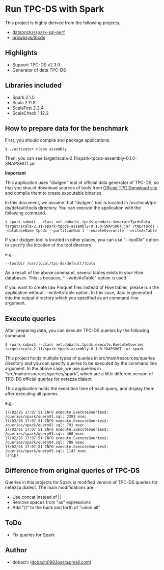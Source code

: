 # Run TPC-DS with Spark

This project is highly derived from the following projects.

* [databricks/spark-sql-perf](https://github.com/databricks/spark-sql-perf)
* [brownsys/tpcds](https://github.com/brownsys/tpcds)

## Highlights

- Support TPC-DS v2.3.0
- Generator of data TPC-DS

## Libraries included

- Spark 2.1.0
- Scala 2.11.8
- ScalaTest 2.2.4
- ScalaCheck 1.12.2

## How to prepare data for the benchmark

First, you should compile and package applications.

```
$ ./activator clean assembly
```

Then, you can see target/scala-2.11/spark-tpcds-assembly-0.1.0-SNAPSHOT.jar.

**Important**

This application uses "dsdgen" tool of official data generator of TPC-DS,
so that you should download sources of tools from 
[Official TPC Donwload site](http://www.tpc.org/tpc_documents_current_versions/current_specifications.asp)
and compile them to create executable binaries.

In this document, we assume that "dsdgen" tool is located in /usr/local/tpc-ds/default/tools directory.
You can execute the application with the following command.

```
$ spark-submit --class net.dobachi.tpcds.gendata.GenerateTpcdsData target/scala-2.11/spark-tpcds-assembly-0.1.0-SNAPSHOT.jar /tmp/tpcds --databaseName tpcds --partitionNum 1 --enableOverwrite --writeAsTable
```

If your dsdgen tool is located in other places, you can use "--toolDir" option
to specify the location of the tool directory.

e.g.

```
--toolDir /usr/local/tpc-ds/default/tools
```

As a result of the above command,
several tables exists in your Hive databases.
This is because, "--writeAsTable" option is used.

If you want to create raw Parquet files instead of Hive tables,
please run the application without --writeAsTable option.
In this case, data is generated into the output directory which you specified
as an command-line argument.

## Execute queries

After preparing data, you can execute TPC-DS queries by the following command.

```
$ spark-submit --class net.dobachi.tpcds.execute.ExecuteQueries target/scala-2.11/spark-tpcds-assembly-0.1.0-SNAPSHOT.jar spark 
```

This project holds multiple types of queries in src/main/resources/queries directory
and you can specify queries to be executed by the command line argument.
In the above case, we use queries in "src/main/resources/queries/spark",
which are a little different version of TPC-DS official queries for netezza dialect.

This application holds the execution time of each query,
and display them after executing all queries.

e.g.

```
17/02/26 17:07:51 INFO execute.ExecuteQueries$: /queries/spark/query01.sql: 2388 msec
17/02/26 17:07:51 INFO execute.ExecuteQueries$: /queries/spark/query02.sql: 791 msec
17/02/26 17:07:51 INFO execute.ExecuteQueries$: /queries/spark/query03.sql: 460 msec
17/02/26 17:07:51 INFO execute.ExecuteQueries$: /queries/spark/query04.sql: 708 msec
17/02/26 17:07:51 INFO execute.ExecuteQueries$: /queries/spark/query05.sql: 1145 msec
(snip)
```

## Difference from original queries of TPC-DS

Queries in this projects for Spark is modified version of TPC-DS queries for netezza dialect.
The main modifications are

* Use concat instead of ||
* Remove spaces from "as" expressions
* Add "()" to the back and forth of "union all"

## ToDo

- Fix queries for Spark

## Author
- dobachi (dobachi1983oss@gmail.com)
